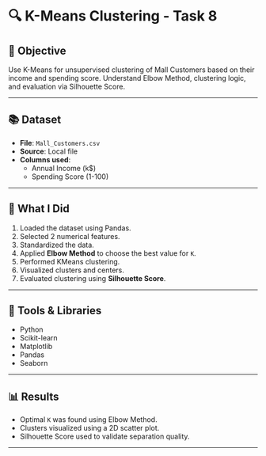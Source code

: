 # 🔍 K-Means Clustering - Task 8

## 📌 Objective
Use K-Means for unsupervised clustering of Mall Customers based on their income and spending score. Understand Elbow Method, clustering logic, and evaluation via Silhouette Score.

---

## 📚 Dataset
- **File**: `Mall_Customers.csv`
- **Source**: Local file
- **Columns used**: 
  - Annual Income (k$)
  - Spending Score (1-100)

---

## 🚀 What I Did

1. Loaded the dataset using Pandas.
2. Selected 2 numerical features.
3. Standardized the data.
4. Applied **Elbow Method** to choose the best value for `K`.
5. Performed KMeans clustering.
6. Visualized clusters and centers.
7. Evaluated clustering using **Silhouette Score**.

---

## 🔧 Tools & Libraries
- Python
- Scikit-learn
- Matplotlib
- Pandas
- Seaborn

---

## 📊 Results

- Optimal `K` was found using Elbow Method.
- Clusters visualized using a 2D scatter plot.
- Silhouette Score used to validate separation quality.

---
